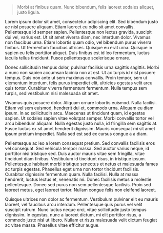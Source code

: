---
---

> Morbi at finibus quam. Nunc bibendum, felis laoreet sodales aliquet, justo ligula.

Lorem ipsum dolor sit amet, consectetur adipiscing elit. Sed bibendum justo ac nisl posuere aliquam. Etiam laoreet eu odio sit amet convallis. Pellentesque id semper sapien. Pellentesque non lectus gravida, suscipit dui vel, varius est. Ut sit amet viverra diam, nec interdum dolor. Vivamus non faucibus urna. Etiam lobortis quam odio, vel bibendum purus viverra finibus. Ut fermentum faucibus ultrices. Quisque eu erat urna. Quisque in sapien eu felis porttitor aliquet. Duis finibus est id leo fermentum, luctus iaculis tellus tincidunt. Fusce pellentesque scelerisque ornare.

Donec sollicitudin tempus dolor, pulvinar facilisis urna sagittis sagittis. Morbi a nunc non sapien accumsan lacinia non at est. Ut ac turpis id nisl posuere tempus. Duis non ante ut sem maximus convallis. Proin tempor, sem ut elementum interdum, felis purus imperdiet elit, ultricies egestas velit arcu quis tortor. Curabitur viverra fermentum fermentum. Nulla tempus sem turpis, sed vestibulum nisi malesuada sit amet.

Vivamus quis posuere dolor. Aliquam ornare lobortis euismod. Nulla facilisi. Etiam vel sem euismod, hendrerit dui et, commodo urna. Aliquam eu diam ipsum. In ac sollicitudin arcu. Maecenas ut tincidunt quam, id egestas sapien. Ut sodales sapien vitae volutpat semper. Morbi convallis tortor vel arcu bibendum aliquam. Nulla egestas justo nulla, id fringilla sem sagittis at. Fusce luctus ex sit amet hendrerit dignissim. Mauris consequat mi sit amet ipsum pretium imperdiet. Nulla sed est sed ex cursus congue a a diam.

Pellentesque ac leo a lorem consequat pretium. Sed convallis facilisis eros vel consequat. Sed vehicula tempor massa. Sed auctor varius neque, id porttitor nisi tristique sed. Duis auctor mauris vitae sem fringilla, vitae tincidunt diam finibus. Vestibulum id tincidunt risus, in tristique ipsum. Pellentesque habitant morbi tristique senectus et netus et malesuada fames ac turpis egestas. Phasellus eget urna non tortor tincidunt facilisis. Curabitur dignissim fermentum quam. Nulla facilisi. Nulla at massa hendrerit, luctus lectus et, venenatis mi. Donec facilisis metus a molestie pellentesque. Donec sed purus non sem pellentesque facilisis. Proin sed laoreet metus, eget laoreet tortor. Nullam congue felis non eleifend laoreet.

Quisque ultrices non dolor ac fermentum. Vestibulum pulvinar elit eu mauris laoreet, vel faucibus arcu interdum. Pellentesque quis purus vel velit suscipit rutrum. Nunc luctus neque orci, vitae sollicitudin justo tempus dignissim. In egestas, nunc a laoreet dictum, mi elit porttitor risus, a commodo justo nisl ut libero. Nullam et risus malesuada velit dictum feugiat ac vitae massa. Phasellus vitae efficitur augue.